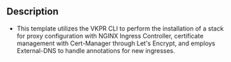 # 

## Description



- This template utilizes the VKPR CLI to perform the installation of a stack for proxy configuration with NGINX Ingress Controller, certificate management with Cert-Manager through Let's Encrypt, and employs External-DNS to handle annotations for new ingresses.
